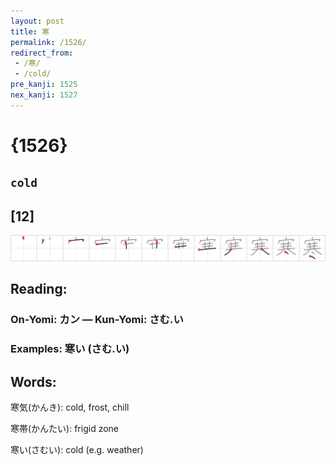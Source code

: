 ```yaml
---
layout: post
title: 寒
permalink: /1526/
redirect_from:
 - /寒/
 - /cold/
pre_kanji: 1525
nex_kanji: 1527
---
```


# {1526}

## `cold`

## [12]

<div class="stroke"><img src="../images/E5AF92.png" /></div>

## Reading:

### On-Yomi: カン &mdash; Kun-Yomi: さむ.い

### Examples: 寒い (さむ.い)

## Words:

寒気(かんき): cold, frost, chill

寒帯(かんたい): frigid zone

寒い(さむい): cold (e.g. weather)
